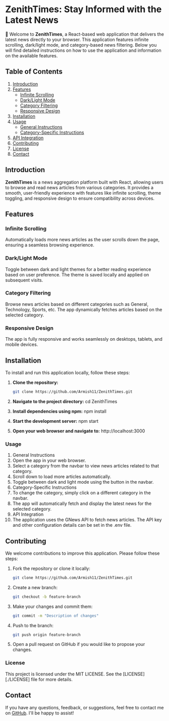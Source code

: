 # ZenithTimes: Stay Informed with the Latest News

📰 Welcome to **ZenithTimes**, a React-based web application that delivers the latest news directly to your browser. This application features infinite scrolling, dark/light mode, and category-based news filtering. Below you will find detailed instructions on how to use the application and information on the available features.

## Table of Contents

1. [Introduction](#introduction)
2. [Features](#features)
   - [Infinite Scrolling](#infinite-scrolling)
   - [Dark/Light Mode](#dark-light-mode)
   - [Category Filtering](#category-filtering)
   - [Responsive Design](#responsive-design)
3. [Installation](#installation)
4. [Usage](#usage)
   - [General Instructions](#general-instructions)
   - [Category-Specific Instructions](#category-specific-instructions)
5. [API Integration](#api-integration)
6. [Contributing](#contributing)
7. [License](#license)
8. [Contact](#contact)

## Introduction

**ZenithTimes** is a news aggregation platform built with React, allowing users to browse and read news articles from various categories. It provides a smooth, user-friendly experience with features like infinite scrolling, theme toggling, and responsive design to ensure compatibility across devices.

## Features

### Infinite Scrolling

Automatically loads more news articles as the user scrolls down the page, ensuring a seamless browsing experience.

### Dark/Light Mode

Toggle between dark and light themes for a better reading experience based on user preference. The theme is saved locally and applied on subsequent visits.

### Category Filtering

Browse news articles based on different categories such as General, Technology, Sports, etc. The app dynamically fetches articles based on the selected category.

### Responsive Design

The app is fully responsive and works seamlessly on desktops, tablets, and mobile devices.

## Installation

To install and run this application locally, follow these steps:

1. **Clone the repository:**

   ```bash
   git clone https://github.com/Armish11/ZenithTimes.git


2. **Navigate to the project directory:**
   cd ZenithTimes

3. **Install dependencies using npm:**
   npm install

4. **Start the development server:**
   npm start

5. **Open your web browser and navigate to:**
   http://localhost:3000
   
###   Usage
1. General Instructions
2. Open the app in your web browser.
3. Select a category from the navbar to view news articles related to that category.
4. Scroll down to load more articles automatically.
5. Toggle between dark and light mode using the button in the navbar.
6. Category-Specific Instructions
7. To change the category, simply click on a different category in the navbar.
8. The app will automatically fetch and display the latest news for the selected category.
9. API Integration
10. The application uses the GNews API to fetch news articles. The API key and other configuration details can be set in  the .env file.


## Contributing

We welcome contributions to improve this application. Please follow these steps:

1. Fork the repository or clone it locally:
   ```bash
   git clone https://github.com/Armish11/ZenithTimes.git
   ```
2. Create a new branch:
   ```bash
   git checkout -b feature-branch
   ```
3. Make your changes and commit them:
   ```bash
   git commit -m "Description of changes"
   ```
4. Push to the branch:
   ```bash
   git push origin feature-branch
   ```
5. Open a pull request on GitHub if you would like to propose your changes.


### License
This project is licensed under the MIT LICENSE. See the [LICENSE][./LICENSE] file for more details.

## Contact

If you have any questions, feedback, or suggestions, feel free to contact me on [GitHub](https://github.com/Armish11). I'll be happy to assist!



